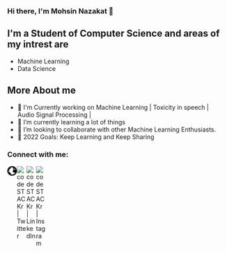 ### Hi there, I'm Mohsin Nazakat 👋

## I'm a Student of Computer Science and areas of my intrest are

- Machine Learning
- Data Science


## More About me

- 🔭 I'm Currently working on Machine Learning | Toxicity in speech | Audio Signal Processing |
- 🌱 I’m currently learning a lot of things 
- 👯 I’m looking to collaborate with other Machine Learning Enthusiasts. 
- 🥅 2022 Goals: Keep Learning and Keep Sharing

### Connect with me:

[<img align="left" alt="codeSTACKr.com" width="22px" src="https://raw.githubusercontent.com/iconic/open-iconic/master/svg/globe.svg" />][website]
[<img align="left" alt="codeSTACKr | Twitter" width="22px" src="https://cdn.jsdelivr.net/npm/simple-icons@v3/icons/twitter.svg" />][twitter]
[<img align="left" alt="codeSTACKr | LinkedIn" width="22px" src="https://cdn.jsdelivr.net/npm/simple-icons@v3/icons/linkedin.svg" />][linkedin]
[<img align="left" alt="codeSTACKr | Instagram" width="22px" src="https://cdn.jsdelivr.net/npm/simple-icons@v3/icons/instagram.svg" />][instagram]

[website]: https://mohsinnazakat.com
[linkedin]: https://linkedin.com/in/mohsinnazakat11
[twitter]: https://twitter.com/mohsinnazakat1
[instagram]: https://instagram.com/mohsinnazakat11
